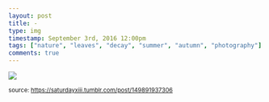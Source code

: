 ```yaml
---
layout: post
title: -
type: img
timestamp: September 3rd, 2016 12:00pm
tags: ["nature", "leaves", "decay", "summer", "autumn", "photography"]
comments: true
---
```

<img src="https://saturdayxiii.github.io/media/149891937306.jpg"/>
  
<small>source: https://saturdayxiii.tumblr.com/post/149891937306</small>